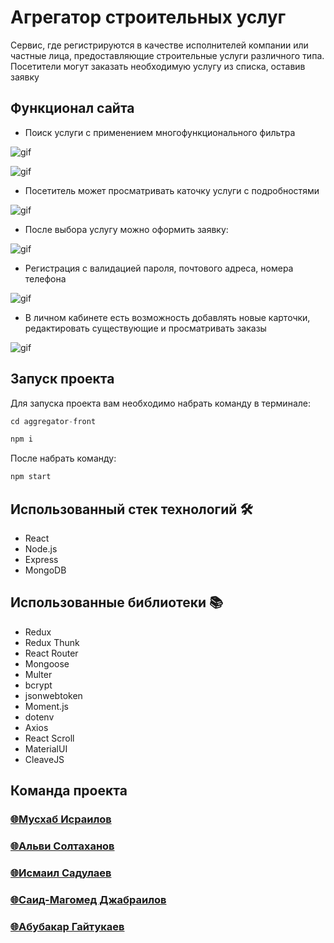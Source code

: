 # Агрегатор строительных услуг

<p>Сервис, где регистрируются в качестве исполнителей компании или частные лица, предоставляющие строительные услуги различного типа. Посетители могут заказать необходимую услугу из списка, оставив заявку</p>

## Функционал сайта

- Поиск услуги с применением многофункционального фильтра

![gif](https://github.com/said-mohmad/aggregator-front/blob/final/filter.gif)

![gif](https://github.com/said-mohmad/aggregator-front/blob/final/find.gif)

- Посетитель может просматривать каточку услуги с подробностями

![gif](https://github.com/said-mohmad/aggregator-front/blob/final/one-card1.gif)

- После выбора услугу можно оформить заявку:

![gif](https://github.com/said-mohmad/aggregator-front/blob/final/order1.gif)

- Регистрация c валидацией пароля, почтового адреса, номера телефона

![gif](https://github.com/said-mohmad/aggregator-front/blob/final/registration.gif)

- В личном кабинете есть возможность добавлять новые карточки, редактировать существующие и просматривать заказы

![gif](https://github.com/said-mohmad/aggregator-front/blob/final/profile-res.gif)

## Запуск проекта

Для запуска проекта вам необходимо набрать команду в терминале:

```javascript
cd aggregator-front
```

```javascript
npm i
```

После набрать команду:

```javascript
npm start
```

## Использованный стек технологий 🛠


- React
- Node.js
- Express
- MongoDB


## Использованные библиотеки 📚

- Redux
- Redux Thunk
- React Router
- Mongoose
- Multer
- bcrypt
- jsonwebtoken
- Moment.js
- dotenv
- Axios
- React Scroll
- MaterialUI
- CleaveJS

## Команда проекта

<h3>
  <a href="https://github.com/zhelezobeton">
        🌐Мусхаб Исраилов
  </a>
</h3>

<h3>
  <a href="https://github.com/alvi-soltakhanov">
        🌐Альви Солтаханов
  </a>
</h3>

<h3>
  <a href="https://github.com/Sadulaev">
        🌐Исмаил Садулаев
  </a>
</h3>

<h3>
  <a href="https://github.com/said-mohmad">
        🌐Саид-Магомед Джабраилов
  </a>
</h3>

<h3>
  <a href="https://github.com/AbuYas7">
        🌐Абубакар Гайтукаев
  </a>
</h3>

